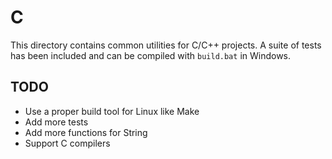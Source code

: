# C
This directory contains common utilities for C/C++ projects. A suite of tests has been included and can be compiled with `build.bat` in Windows.

## TODO
- Use a proper build tool for Linux like Make
- Add more tests
- Add more functions for String
- Support C compilers
